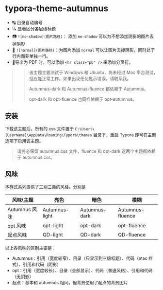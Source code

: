 # typora-theme-autumnus

+ 🔠 目录自动编号
+ 🔍 显著区分各层级标题
+ 📷 `![no-shadow](图片路径)`： 添加 `no-shadow` 可以为不想添加阴影的图片去掉阴影
+ 🎴 `![normal](图片路径)`：为图片添加 `normal` 可以让图片去掉阴影，同时处于行内而非单独一行。
+ 📖导出为 PDF 时，可以添加 `<hr class="pb" />` 来添加分页符。

> > 该主题主要测试于  Windows 和 Ubuntu，尚未经过 Mac 平台测试，但应能正常工作。如果出现任何显示错误，请联系我。
> >
> > Autumnus-dark 和 Autumnus-fluence 都依赖于 Autumnus。
> >
> > opt-dark 和 opt-fluence 也同样依赖于 opt-autumnus。
>

## 安装

下载该主题后，所有的 css 文件置于 `C:\Users\{UserName}\AppData\Roaming\Typora\themes` 目录下，重启 Typora 即可在主题选项下启用该主题。

> 请务必保留 autumnus.css 文件，fluence 和 opt-dark 这两个主题都依赖于 autumnus.css。

## 风味

本样式系列提供了三别三类的风格。分别是

| 风味\主题     | 亮色           | 暗色          | 模糊             |
| ------------- | -------------- | ------------- | ---------------- |
| Autumnus 风味 | Autumnus-light | Autumnus-dark | Autumnus-fluence |
| opt 风味      | opt-light      | opt-dark      | opt-fluence      |
| 起点风味      | QD-light       | QD-dark       | QD-fluence       |

以上各风味的区别主要是：

+ Autumnus：引用（宽度较窄）、目录（只显示到三级标题）、代码（mac 样式）、引用和代码（阴影）
+ opt：引用（宽度较长）、目录（全部显示）、代码（普通风格）、引用和代码（无阴影）
+ 起点：基本和 autumnus 相同，但背景使用了起点的背景图片
